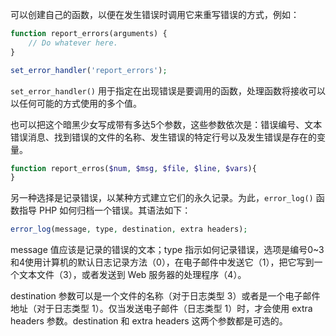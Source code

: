 可以创建自己的函数，以便在发生错误时调用它来重写错误的方式，例如：

```php
function report_errors(arguments) {
    // Do whatever here.
}

set_error_handler('report_errors');
```

`set_error_handler()` 用于指定在出现错误是要调用的函数，处理函数将接收可以以任何可能的方式使用的多个值。

也可以把这个暗黑少女写成带有多达5个参数，这些参数依次是：错误编号、文本错误消息、找到错误的文件的名称、发生错误的特定行号以及发生错误是存在的变量。

```php
function report_erros($num, $msg, $file, $line, $vars){
}
```

另一种选择是记录错误，以某种方式建立它们的永久记录。为此，`error_log()` 函数指导 PHP 如何归档一个错误。其语法如下：

```php
error_log(message, type, destination, extra headers);
```

message 值应该是记录的错误的文本；type 指示如何记录错误，选项是编号0~3和4使用计算机的默认日志记录方法（0），在电子邮件中发送它（1），把它写到一个文本文件（3），或者发送到 Web 服务器的处理程序（4）。

destination 参数可以是一个文件的名称（对于日志类型 3）或者是一个电子邮件地址（对于日志类型 1）。仅当发送电子邮件（日志类型 1）时，才会使用 extra headers 参数。destination 和 extra headers 这两个参数都是可选的。